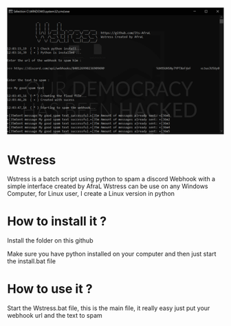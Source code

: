 
![alt text](https://raw.githubusercontent.com/Its-AfraL/Wstress/main/wstress.PNG)


# Wstress
Wstress is a batch script using python to spam a discord Webhook with a simple interface created by AfraL
Wstress can be use on any Windows Computer, for Linux user, I create a Linux version in python

# How to install it ?
Install the folder on this github

Make sure you have python installed on your computer and then just start the install.bat file

# How to use it ?
Start the Wstress.bat file, this is the main file, it really easy just put your webhook url and the text to spam
